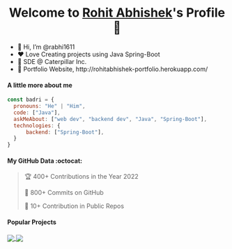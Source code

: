 <p align="center">
  <h1 align="center">Welcome to <a href="https://github.com/MrBlueBird2">Rohit Abhishek</a>'s Profile 👋</h1>
</p>
<ul>
  <li>👋 Hi, I’m @rabhi1611</li>
  <li>❤️ Love Creating projects using Java Spring-Boot</li>
  <li>🌱 SDE @ Caterpillar Inc.</li>
  <li>🧐 Portfolio Website, http://rohitabhishek-portfolio.herokuapp.com/</li>
</ul>

#### A little more about me
```javascript
const badri = {
  pronouns: "He" | "Him",
  code: ["Java"],
  askMeAbout: ["web dev", "backend dev", "Java", "Spring-Boot"],
  technologies: {
      backend: ["Spring-Boot"],
  }
}
```

#### My GitHub Data :octocat:
> 🏆 400+ Contributions in the Year 2022
 > 
> 📜 800+ Commits on GitHub
 > 
> 🔑 10+ Contribution in Public Repos
 > 

#### Popular Projects
<a href="https://github.com/rabhi1611/rohit-portfolio-django">
  <!-- Change the `github-readme-stats.anuraghazra1.vercel.app` to `github-readme-stats.vercel.app`  -->
  <img align="center" src="https://github-readme-stats.anuraghazra1.vercel.app/api/pin/?username=rabhi1611&repo=blog_App&theme=onedark" />
</a>    
<a href="https://github.com/rabhi1611/blog_App">
  <!-- Change the `github-readme-stats.anuraghazra1.vercel.app` to `github-readme-stats.vercel.app`  -->
  <img align="center" src="https://github-readme-stats.anuraghazra1.vercel.app/api/pin/?username=rabhi1611&repo=rohit-portfolio-django&theme=onedark"/>
</a>

